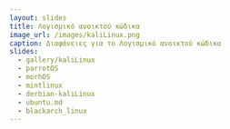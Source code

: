 ```yaml
---
layout: slides
title: Λογισμικό ανοικτού κώδικα
image_url: /images/kaliLinux.png
caption: Διαφάνειες για το Λογισμικό ανοικτού κώδικα
slides:
  - gallery/kaliLinux
  - parrotOS
  - morhOS
  - mintlinux
  - derbian-kaliLinux
  - ubuntu.md
  - blackarch_linux
---
```

